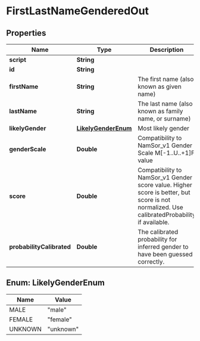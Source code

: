 
# FirstLastNameGenderedOut

## Properties
Name | Type | Description | Notes
------------ | ------------- | ------------- | -------------
**script** | **String** |  |  [optional]
**id** | **String** |  |  [optional]
**firstName** | **String** | The first name (also known as given name) |  [optional]
**lastName** | **String** | The last name (also known as family name, or surname) |  [optional]
**likelyGender** | [**LikelyGenderEnum**](#LikelyGenderEnum) | Most likely gender |  [optional]
**genderScale** | **Double** | Compatibility to NamSor_v1 Gender Scale M[-1..U..+1]F value |  [optional]
**score** | **Double** | Compatibility to NamSor_v1 Gender score value. Higher score is better, but score is not normalized. Use calibratedProbability if available.  |  [optional]
**probabilityCalibrated** | **Double** | The calibrated probability for inferred gender to have been guessed correctly. |  [optional]


<a name="LikelyGenderEnum"></a>
## Enum: LikelyGenderEnum
Name | Value
---- | -----
MALE | &quot;male&quot;
FEMALE | &quot;female&quot;
UNKNOWN | &quot;unknown&quot;



